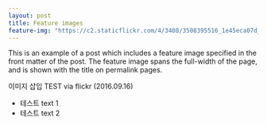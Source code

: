 ```yaml
---
layout: post
title: Feature images
feature-img: "https://c2.staticflickr.com/4/3408/3508395516_1e45eca07d_o.jpg"
---
```

This is an example of a post which includes a feature image specified in the front matter of the post. The feature image spans the full-width of the page, and is shown with the title on permalink pages.

이미지 삽입 TEST via flickr (2016.09.16) 
* 테스트 text 1
* 테스트 text 2